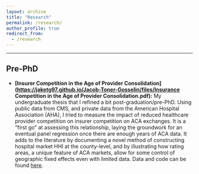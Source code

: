 ```yaml
---
layout: archive
title: "Research"
permalink: /research/
author_profile: true
redirect_from:
  - /research
---
```

<hr>

## Pre-PhD 
* **[Insurer Competition in the Age of Provider Consolidation](https://jaketg97.github.io/Jacob-Toner-Gosselin/files/Insurance Competition in the Age of Provider Consolidation.pdf):** My undergraduate thesis that I refined a bit post-graduation/pre-PhD. Using public data from CMS, and private data from the American Hospital Association (AHA), I tried to measure the impact of reduced healthcare provider competition on insurer competition on ACA exchanges. It is a “first go” at assessing this relationship, laying the groundwork for an eventual panel regression once there are enough years of ACA data. It adds to the literature by documenting a novel method of constructing hospital market HHI at the
county-level, and by illustrating how rating areas, a unique feature of ACA markets, allow for some control of geographic fixed effects even with limited data. Data and code can be found [here](https://github.com/jaketg97/aca_competition_consolidation).
